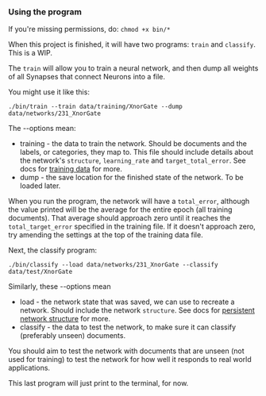 ### Using the program

If you're missing permissions, do: `chmod +x bin/*`

When this project is finished, it will have two programs: `train` and `classify`. This is a WIP.

The `train` will allow you to train a neural network, and then dump all weights of all Synapses that
connect Neurons into a file.

You might use it like this:

    ./bin/train --train data/training/XnorGate --dump data/networks/231_XnorGate

The --options mean:

- training - the data to train the network. Should be documents and the labels, or categories, they
  map to. This file should include details about the network's `structure`, `learning_rate` and
  `target_total_error`. See docs for [training data](docs/data_files.md) for more.
- dump - the save location for the finished state of the network. To be loaded later.

When you run the program, the network will have a `total_error`, although the value printed will be
the average for the entire epoch (all training documents). That average should approach zero until
it reaches the `total_target_error` specified in the training file. If it doesn't approach zero, try
amending the settings at the top of the training data file.

Next, the classify program:

    ./bin/classify --load data/networks/231_XnorGate --classify data/test/XnorGate

Similarly, these --options mean

- load - the network state that was saved, we can use to recreate a network. Should include the
  network `structure`. See docs for [persistent network structure](docs/data_files.md) for more.
- classify - the data to test the network, to make sure it can classify (preferably unseen) documents.

You should aim to test the network with documents that are unseen (not used for training) to test
the network for how well it responds to real world applications.

This last program will just print to the terminal, for now.
